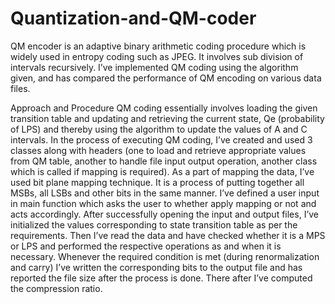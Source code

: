 # Quantization-and-QM-coder

QM encoder is an adaptive binary arithmetic coding procedure which is widely used in entropy coding such as JPEG. 
It involves sub division of intervals recursively. I’ve implemented QM coding using the algorithm given, and has compared 
the performance of QM encoding on various data files.

Approach and Procedure
QM coding essentially involves loading the given transition table and updating and retrieving the current state, Qe (probability of LPS) 
and thereby using the algorithm to update the values of A and C intervals. In the process of executing QM coding, 
I’ve created and used 3 classes along with headers (one to load and retrieve appropriate values from QM table, 
another to handle file input output operation, another class which is called if mapping is required). As a part of mapping the data, 
I’ve used bit plane mapping technique. It is a process of putting together all MSBs, all LSBs and other bits in the same manner. 
I’ve defined a user input in main function which asks the user to whether apply mapping or not and acts accordingly. 
After successfully opening the input and output files, I’ve initialized the values corresponding to state transition table 
as per the requirements. Then I’ve read the data and have checked whether it is a MPS or LPS and performed the respective 
operations as and when it is necessary. Whenever the required condition is met (during renormalization and carry) 
I’ve written the corresponding bits to the output file and has reported the file size after the process is done. There after 
I’ve computed the compression ratio.
